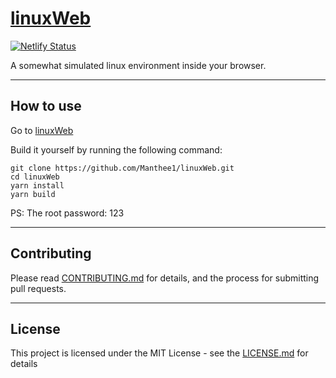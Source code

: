 # [linuxWeb](https://617d5c82f9d62b0007efa555--serene-bhabha-879d38.netlify.app/) 
[![Netlify Status](https://api.netlify.com/api/v1/badges/e48d8bd3-d228-42c2-88cb-25000c498322/deploy-status)](https://app.netlify.com/sites/serene-bhabha-879d38/deploys)

A somewhat simulated linux environment inside your browser.

---

## How to use

Go to [linuxWeb](https://617d5c82f9d62b0007efa555--serene-bhabha-879d38.netlify.app/)  

Build it yourself by running the following command:
```
git clone https://github.com/Manthee1/linuxWeb.git
cd linuxWeb
yarn install
yarn build

```

PS: The root password: 123  

---

## Contributing

Please read [CONTRIBUTING.md](CONTRIBUTING.md) for details, and the process for submitting pull requests.

---

## License

This project is licensed under the MIT License - see the [LICENSE.md](LICENSE.md) for details
